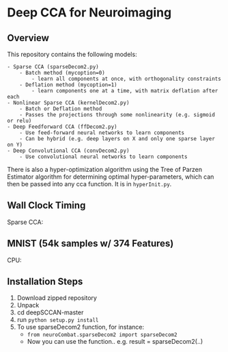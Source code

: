 # Deep CCA for Neuroimaging


## Overview

This repository contains the following models:
	
	- Sparse CCA (sparseDecom2.py)
		- Batch method (mycoption=0)
			- learn all components at once, with orthogonality constraints
		- Deflation method (mycoption=1)
			- learn components one at a time, with matrix deflation after each
	- Nonlinear Sparse CCA (kernelDecom2.py)
		- Batch or Deflation method
		- Passes the projections through some nonlinearity (e.g. sigmoid or relu)
	- Deep Feedforward CCA (ffDecom2.py)
		- Use feed-forward neural networks to learn components
		- Can be hybrid (e.g. deep layers on X and only one sparse layer on Y)
	- Deep Convolutional CCA (convDecom2.py)
		- Use convolutional neural networks to learn components

There is also a hyper-optimization algorithm using the Tree of Parzen Estimator algorithm for determining optimal hyper-parameters, which can then be passed into any cca function. It is in `hyperInit.py`.


## Wall Clock Timing

Sparse CCA:

MNIST (54k samples w/ 374 Features)
-----------------------------------
CPU: 


## Installation Steps
1. Download zipped repository
2. Unpack
3. cd deepSCCAN-master
4. run `python setup.py install`
5. To use sparseDecom2 function, for instance:
	- `from neuroCombat.sparseDecom2 import sparseDecom2`
	- Now you can use the function.. e.g. result = sparseDecom2(..)
